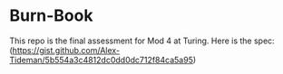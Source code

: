 # Burn-Book

This repo is the final assessment for Mod 4 at Turing. Here is the spec: (https://gist.github.com/Alex-Tideman/5b554a3c4812dc0dd0dc712f84ca5a95)
